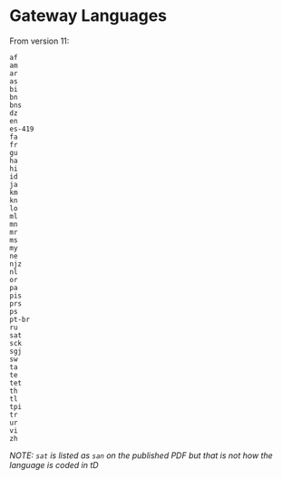 # Gateway Languages

From version 11:

    af
    am
    ar
    as
    bi
    bn
    bns
    dz
    en
    es-419
    fa
    fr
    gu
    ha
    hi
    id
    ja
    km
    kn
    lo
    ml
    mn
    mr
    ms
    my
    ne
    njz
    nl
    or
    pa
    pis
    prs
    ps
    pt-br
    ru
    sat
    sck
    sgj
    sw
    ta
    te
    tet
    th
    tl
    tpi
    tr
    ur
    vi
    zh


_NOTE: `sat` is listed as `san` on the published PDF but that is not how the language is coded in tD_
